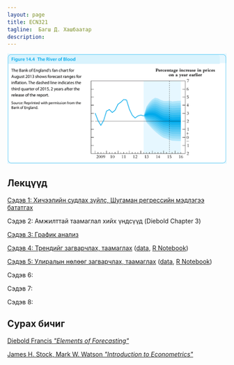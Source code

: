 ```yaml
---
layout: page
title: ECN321
tagline:  Багш Д. Хашбаатар
description: 
---
```


![alt text](pages/Lectures/river.png "BoE")


## Лекцүүд

[Сэдэв 1: Хичээлийн судлах зүйлс, Шугаман регрессийн мэдлэгээ бататгах](pages/Lectures/slide1.html)

Сэдэв 2: Амжилттай таамаглал хийх үндсүүд (Diebold Chapter 3)

[Сэдэв 3: График анализ](pages/Lectures/slide2.html)

[Сэдэв 4: Трендийг загварчлах, таамаглах](pages/Lectures/slide3.html) ([data](pages/Lectures/ch5data.Rdata), [R Notebook](pages/Lectures/Notebook1.html))

[Сэдэв 5: Улиралын нөлөөг загварчлах, таамаглах](pages/Lectures/slide4.html) ([data](pages/Lectures/ch6data.Rdata), [R Notebook](pages/Lectures/Notebook2.html))

Сэдэв 6:

Сэдэв 7:

Сэдэв 8:


## Сурах бичиг

[Diebold Francis *"Elements of Forecasting"*](https://www.sas.upenn.edu/~fdiebold/Textbooks.html)

[James H. Stock, Mark W. Watson *"Introduction to Econometrics"*](https://scholar.harvard.edu/stock/pages/introduction-econometrics)
